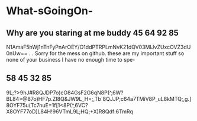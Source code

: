 # What-sGoingOn-
Why are you staring at me buddy
45 64 92 85 
---------------
N1AmaF5hWj1nTnFyPnArOEY/O1ddPTRPLmNvK21dQV03MlJvZUxcOVZ3dU0nUw==
.
.
Sorry for the mess on github. these are my important stuff so none of your business
I have no enough time to spe-

58 45 32 85 
----------------
9L;?>9hJ#R8QJDP7o)cO84GsF2G6qN8P(^,6W?BL84>@87o)HF7p.ZI8Q&JW9L_H=;,Tb`8QJJP;c64a7TMiV8P_uL8kMTQ;,g.]8OYF75u(Tc7nuE=1f[1<8P(^,6VC?X8OYF77oD]L84H!96VTmL9L;HQ;+X)R8Qdf:6TmRq
